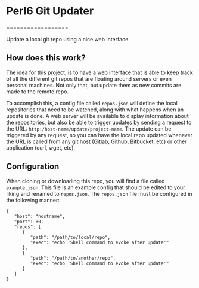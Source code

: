# Perl6 Git Updater
==================

Update a local git repo using a nice web interface.

## How does this work?

The idea for this project, is to have a web interface that is able to keep track of all the different git repos that are floating around servers or even personal machines. Not only that, but update them as new commits are made to the remote repo.

To accomplish this, a config file called `repos.json` will define the local repositories that need to be watched, along with what happens when an update is done. A web server will be available to display information about the repositories, but also be able to trigger updates by sending a request to the URL: `http:/host-name/update/project-name`. The update can be triggered by any request, so you can have the local repo updated whenever the URL is called from any git host (Gitlab, Github, Bitbucket, etc) or other application (curl, wget, etc).

## Configuration

When cloning or downloading this repo, you will find a file called `example.json`. This file is an example config that should be edited to your liking and renamed to `repos.json`. The `repos.json` file must be configured in the following manner:

```
{
   "host": "hostname",
   "port": 80,
   "repos": [
      {
         "path": "/path/to/local/repo",
         "exec": "echo 'Shell command to evoke after update'"
      },
      {
         "path": "/path/to/another/repo",
         "exec": "echo 'Shell command to evoke after update'"
      }
   ]
}
```

